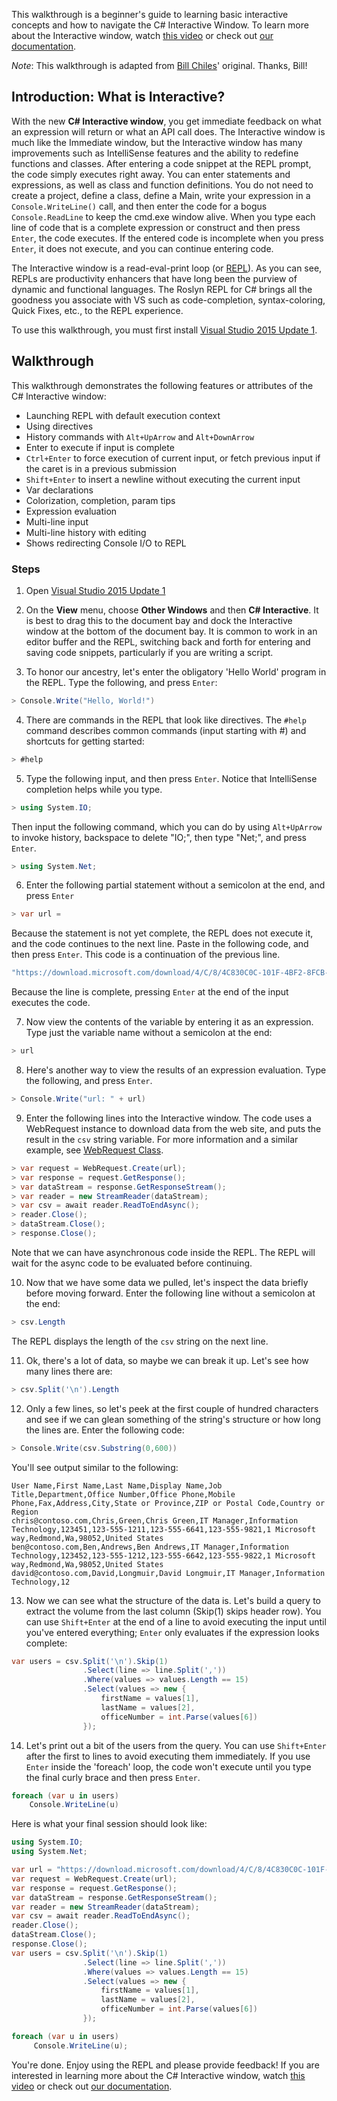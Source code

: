 This walkthrough is a beginner's guide to learning basic interactive concepts and how to navigate the C# Interactive Window. To learn more about the Interactive window, watch [this video](channel9.msdn.com/Events/Visual-Studio/Connect-event-2015/103) or check out [our documentation](https://github.com/dotnet/roslyn/blob/master/docs/wiki/Interactive-Window.md).

*Note*: This walkthrough is adapted from [Bill Chiles](https://github.com/billchi-ms)' original. Thanks, Bill!

## Introduction: What is Interactive?

With the new **C# Interactive window**, you get immediate feedback on what an expression will return or what an API call does. The Interactive window is much like the Immediate window, but the Interactive window has many improvements such as IntelliSense features and the ability to redefine functions and classes. After entering a code snippet at the REPL prompt, the code simply executes right away. You can enter statements and expressions, as well as class and function definitions. You do not need to create a project, define a class, define a Main, write your expression in a ```Console.WriteLine()``` call, and then enter the code for a bogus ```Console.ReadLine``` to keep the cmd.exe window alive. When you type each line of code that is a complete expression or construct and then press ```Enter```, the code executes.  If the entered code is incomplete when you press ```Enter```, it does not execute, and you can continue entering code.

The Interactive window is a read-eval-print loop (or [REPL](http://en.wikipedia.org/wiki/REPL)). As you can see, REPLs are productivity enhancers that have long been the purview of dynamic and functional languages. The Roslyn REPL for C# brings all the goodness you associate with VS such as code-completion, syntax-coloring, Quick Fixes, etc., to the REPL experience.

To use this walkthrough, you must first install [Visual Studio 2015 Update 1](http://go.microsoft.com/fwlink/?LinkId=691129).

## Walkthrough

This walkthrough demonstrates the following features or attributes of the C# Interactive window:
- Launching REPL with default execution context
- Using directives
- History commands with ```Alt+UpArrow``` and ```Alt+DownArrow```
- Enter to execute if input is complete
- ```Ctrl+Enter``` to force execution of current input, or fetch previous input if the caret is in a previous submission
- ```Shift+Enter``` to insert a newline without executing the current input
- Var declarations
- Colorization, completion, param tips
- Expression evaluation
- Multi-line input
- Multi-line history with editing
- Shows redirecting Console I/O to REPL

### Steps
1. Open [Visual Studio 2015 Update 1](http://go.microsoft.com/fwlink/?LinkId=691129)

2. On the **View** menu, choose **Other Windows** and then **C# Interactive**. It is best to drag this to the document bay and dock the Interactive window at the bottom of the document bay. It is common to work in an editor buffer and the REPL, switching back and forth for entering and saving code snippets, particularly if you are writing a script.

3. To honor our ancestry, let's enter the obligatory 'Hello World' program in the REPL. Type the following, and press ```Enter```:
  
```csharp
> Console.Write("Hello, World!")
```
  
4. There are commands in the REPL that look like directives. The ```#help``` command describes common commands (input starting with #) and shortcuts for getting started:

```csharp
> #help
```
 
5. Type the following input, and then press ```Enter```. Notice that IntelliSense completion helps while you type.
 
```csharp
> using System.IO;
```

Then input the following command, which you can do by using ```Alt+UpArrow``` to invoke history, backspace to delete "IO;", then type "Net;", and press ```Enter```.

```csharp
> using System.Net;
```

6. Enter the following partial statement without a semicolon at the end, and press ```Enter```

```csharp
> var url =
```

Because the statement is not yet complete, the REPL does not execute it, and the code continues to the next line. Paste in the following code, and then press ```Enter```. This code is a continuation of the previous line.
  
```csharp
"https://download.microsoft.com/download/4/C/8/4C830C0C-101F-4BF2-8FCB-32D9A8BA906A/Import_User_Sample_en.csv";
```
  
Because the line is complete, pressing ```Enter``` at the end of the input executes the code.
  
7. Now view the contents of the variable by entering it as an expression. Type just the variable name without a semicolon at the end:

```csharp
> url
```

8. Here's another way to view the results of an expression evaluation. Type the following, and press ```Enter```.

```csharp
> Console.Write("url: " + url)
```
  
9. Enter the following lines into the Interactive window. The code uses a WebRequest instance to download data from the web site, and puts the result in the ```csv``` string variable. For more information and a similar example, see [WebRequest Class](https://msdn.microsoft.com/en-us/library/system.net.webrequest.aspx).

```csharp
> var request = WebRequest.Create(url);
> var response = request.GetResponse();
> var dataStream = response.GetResponseStream();
> var reader = new StreamReader(dataStream);
> var csv = await reader.ReadToEndAsync();
> reader.Close();
> dataStream.Close();
> response.Close();
```
 
Note that we can have asynchronous code inside the REPL. The REPL will wait for the async code to be evaluated before continuing.

10. Now that we have some data we pulled, let's inspect the data briefly before moving forward. Enter the following line without a semicolon at the end:

```csharp
> csv.Length
```
  
  The REPL displays the length of the ```csv``` string on the next line.
  
11. Ok, there's a lot of data, so maybe we can break it up. Let's see how many lines there are:

```csharp
> csv.Split('\n').Length
```

12. Only a few lines, so let's peek at the first couple of hundred characters and see if we can glean something of the string's structure or how long the lines are. Enter the following code:

```csharp
> Console.Write(csv.Substring(0,600))
```
  
You'll see output similar to the following:
  
```
User Name,First Name,Last Name,Display Name,Job Title,Department,Office Number,Office Phone,Mobile Phone,Fax,Address,City,State or Province,ZIP or Postal Code,Country or Region
chris@contoso.com,Chris,Green,Chris Green,IT Manager,Information Technology,123451,123-555-1211,123-555-6641,123-555-9821,1 Microsoft way,Redmond,Wa,98052,United States
ben@contoso.com,Ben,Andrews,Ben Andrews,IT Manager,Information Technology,123452,123-555-1212,123-555-6642,123-555-9822,1 Microsoft way,Redmond,Wa,98052,United States
david@contoso.com,David,Longmuir,David Longmuir,IT Manager,Information Technology,12
```

13. Now we can see what the structure of the data is. Let's build a query to extract the volume from the last column (Skip(1) skips header row). You can use ```Shift+Enter``` at the end of a line to avoid executing the input until you've entered everything; ```Enter``` only evaluates if the expression looks complete:

```csharp
var users = csv.Split('\n').Skip(1)
                .Select(line => line.Split(','))
                .Where(values => values.Length == 15)
                .Select(values => new { 
                    firstName = values[1], 
                    lastName = values[2], 
                    officeNumber = int.Parse(values[6]) 
                });
```

14. Let's print out a bit of the users from the query. You can use ```Shift+Enter``` after the first to lines to avoid executing them immediately. If you use ```Enter``` inside the 'foreach' loop, the code won't execute until you type the final curly brace and then press ```Enter```.

```csharp
foreach (var u in users)
    Console.WriteLine(u)
```

Here is what your final session should look like:

```csharp
using System.IO;
using System.Net;

var url = "https://download.microsoft.com/download/4/C/8/4C830C0C-101F-4BF2-8FCB-32D9A8BA906A/Import_User_Sample_en.csv";
var request = WebRequest.Create(url);
var response = request.GetResponse();
var dataStream = response.GetResponseStream();
var reader = new StreamReader(dataStream);
var csv = await reader.ReadToEndAsync();
reader.Close();
dataStream.Close();
response.Close();
var users = csv.Split('\n').Skip(1)
                .Select(line => line.Split(','))
                .Where(values => values.Length == 15)
                .Select(values => new {
                    firstName = values[1],
                    lastName = values[2],
                    officeNumber = int.Parse(values[6])
                });

foreach (var u in users)
     Console.WriteLine(u);
```

You're done. Enjoy using the REPL and please provide feedback! If you are interested in learning more about the C# Interactive window, watch [this video](https://channel9.msdn.com/Events/Visual-Studio/Connect-event-2015/103) or check out [our documentation](https://github.com/dotnet/roslyn/blob/master/docs/wiki/Interactive-Window.md).
